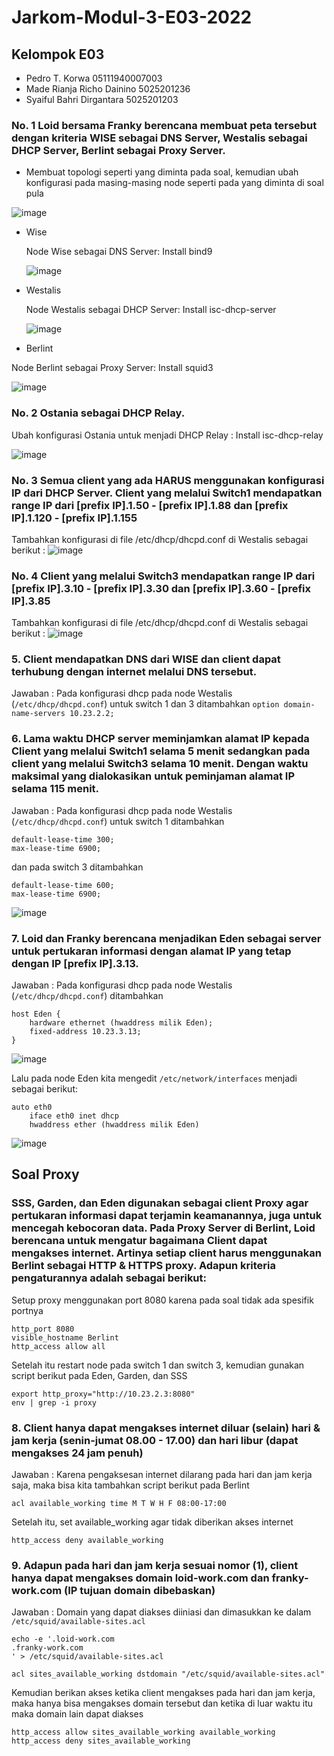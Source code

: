 # Jarkom-Modul-3-E03-2022

## Kelompok E03
- Pedro T. Korwa              05111940007003
- Made Rianja Richo Dainino   5025201236
- Syaiful Bahri Dirgantara    5025201203

### No. 1 Loid bersama Franky berencana membuat peta tersebut dengan kriteria WISE sebagai DNS Server, Westalis sebagai DHCP Server, Berlint sebagai Proxy Server.

- Membuat topologi seperti yang diminta pada soal, kemudian ubah konfigurasi pada masing-masing node seperti pada yang diminta di soal pula

![image](https://user-images.githubusercontent.com/33245436/201689588-3a6c7b1e-b84f-4482-aa60-c3ce5cb61141.png)

<ul>
  <li>Wise</li>
  
Node Wise sebagai DNS Server: Install bind9
  
![image](https://user-images.githubusercontent.com/33245436/201691078-8aa715bc-bfe5-4536-b8e1-2dfb9470b25b.png)

 <li>Westalis</li>
  
Node Westalis sebagai DHCP Server: Install isc-dhcp-server
  
![image](https://user-images.githubusercontent.com/33245436/201689960-d408d5ab-cb0a-4138-ac38-a31d71b38607.png)

 <li>Berlint</li> 
  
</ul>
  
Node Berlint sebagai Proxy Server: Install squid3

![image](https://user-images.githubusercontent.com/33245436/201690434-d5115aa2-8db8-44f3-88ca-4ed420ca0e2c.png)

### No. 2 Ostania sebagai DHCP Relay.
  
Ubah konfigurasi Ostania untuk menjadi DHCP Relay : Install isc-dhcp-relay

![image](https://user-images.githubusercontent.com/33245436/201690202-766e91e6-a8b1-4a9e-919d-ab7bccf4c611.png)
  
### No. 3 Semua client yang ada HARUS menggunakan konfigurasi IP dari DHCP Server. Client yang melalui Switch1 mendapatkan range IP dari [prefix IP].1.50 - [prefix IP].1.88 dan [prefix IP].1.120 - [prefix IP].1.155

Tambahkan konfigurasi di file /etc/dhcp/dhcpd.conf di Westalis sebagai berikut :
![image](https://user-images.githubusercontent.com/33245436/201690948-1376a1f0-626f-48b3-be68-b5c5ba9ed15e.png)

### No. 4 Client yang melalui Switch3 mendapatkan range IP dari [prefix IP].3.10 - [prefix IP].3.30 dan [prefix IP].3.60 - [prefix IP].3.85
  
Tambahkan konfigurasi di file /etc/dhcp/dhcpd.conf di Westalis sebagai berikut :
![image](https://user-images.githubusercontent.com/33245436/201690869-bea796e7-9a08-4e60-97ca-e9e6e53896c7.png)

### 5. Client mendapatkan DNS dari WISE dan client dapat terhubung dengan internet melalui DNS tersebut.

Jawaban : Pada konfigurasi dhcp pada node Westalis (```/etc/dhcp/dhcpd.conf```) untuk switch 1 dan 3 ditambahkan ```option domain-name-servers 10.23.2.2;```

### 6. Lama waktu DHCP server meminjamkan alamat IP kepada Client yang melalui Switch1 selama 5 menit sedangkan pada client yang melalui Switch3 selama 10 menit. Dengan waktu maksimal yang dialokasikan untuk peminjaman alamat IP selama 115 menit.

Jawaban : Pada konfigurasi dhcp pada node Westalis (```/etc/dhcp/dhcpd.conf```) untuk switch 1 ditambahkan 
```
default-lease-time 300;
max-lease-time 6900;
```

dan pada switch 3 ditambahkan
```
default-lease-time 600;
max-lease-time 6900;
```

![image](https://user-images.githubusercontent.com/33245436/201691246-6b84433f-e3ab-4147-a183-e5cce145af1a.png)

### 7. Loid dan Franky berencana menjadikan Eden sebagai server untuk pertukaran informasi dengan alamat IP yang tetap dengan IP [prefix IP].3.13.

Jawaban : Pada konfigurasi dhcp pada node Westalis (```/etc/dhcp/dhcpd.conf```) ditambahkan 
```
host Eden {
    hardware ethernet (hwaddress milik Eden);
    fixed-address 10.23.3.13;
}
```
![image](https://user-images.githubusercontent.com/33245436/201691300-226866a6-fa7c-4775-8904-23853a08ffe7.png)

Lalu pada node Eden kita mengedit ```/etc/network/interfaces``` menjadi sebagai berikut:

```
auto eth0
    iface eth0 inet dhcp
    hwaddress ether (hwaddress milik Eden)
```
![image](https://user-images.githubusercontent.com/33245436/201691509-4edc84fc-9370-477a-9ee9-e15280ea2e92.png)


## Soal Proxy
### SSS, Garden, dan Eden digunakan sebagai client Proxy agar pertukaran informasi dapat terjamin keamanannya, juga untuk mencegah kebocoran data. Pada Proxy Server di Berlint, Loid berencana untuk mengatur bagaimana Client dapat mengakses internet. Artinya setiap client harus menggunakan Berlint sebagai HTTP & HTTPS proxy. Adapun kriteria pengaturannya adalah sebagai berikut:
Setup proxy menggunakan port 8080 karena pada soal tidak ada spesifik portnya
```
http_port 8080
visible_hostname Berlint
http_access allow all
```
Setelah itu restart node pada switch 1 dan switch 3, kemudian gunakan script berikut pada Eden, Garden, dan SSS
```
export http_proxy="http://10.23.2.3:8080"
env | grep -i proxy
```

### 8. Client hanya dapat mengakses internet diluar (selain) hari & jam kerja (senin-jumat 08.00 - 17.00) dan hari libur (dapat mengakses 24 jam penuh)

Jawaban : Karena pengaksesan internet dilarang pada hari dan jam kerja saja, maka bisa kita tambahkan script berikut pada Berlint
```
acl available_working time M T W H F 08:00-17:00
```
Setelah itu, set available_working agar tidak diberikan akses internet
```
http_access deny available_working
```
### 9. Adapun pada hari dan jam kerja sesuai nomor (1), client hanya dapat mengakses domain loid-work.com dan franky-work.com (IP tujuan domain dibebaskan)

Jawaban : Domain yang dapat diakses diiniasi dan dimasukkan ke dalam `/etc/squid/available-sites.acl`
```
echo -e '.loid-work.com
.franky-work.com
' > /etc/squid/available-sites.acl

acl sites_available_working dstdomain "/etc/squid/available-sites.acl"
```
Kemudian berikan akses ketika client mengakses pada hari dan jam kerja, maka hanya bisa mengakses domain tersebut dan ketika di luar waktu itu maka domain lain dapat diakses
```
http_access allow sites_available_working available_working
http_access deny sites_available_working
```

